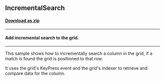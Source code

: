 ## IncrementalSearch
#### [Download as zip](https://minhaskamal.github.io/DownGit/#/home?url=https://github.com/GrapeCity/ComponentOne-WinForms-Samples/tree/master/NetFramework\TrueDBGrid\CS\IncrementalSearch)
____
#### Add incremental search to the grid.
____
This sample shows how to incrementally search a column in the grid, if a match is found the grid is positioned to that row. 

It uses the grid's KeyPress event and the grid's indexer to retrieve and compare data for the column. 